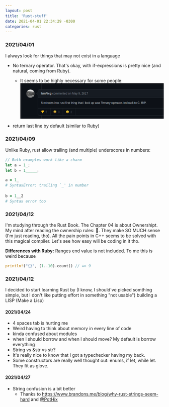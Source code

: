 ```yaml
---
layout: post
title: 'Rust-stuff'
date: 2021-04-01 22:34:29 -0300
categories: rust
---
```


### 2021/04/01

I always look for things that may not exist in a language

- No ternary operator. That's okay, with if-expressions is pretty nice (and natural, coming from Ruby).

  - It seems to be highly necessary for some people:
    <img loading="lazy" style="display: block; margin: 0 auto;" src="/assets/img/rust.png" alt="">

- return last line by default (similar to Ruby)

### 2021/04/09

Unlike Ruby, rust allow trailing (and multiple) underscores in numbers:

```rust
// Both examples work like a charm
let a = 1_;
let b = 1_____;
```

```ruby
a = 1_
# SyntaxError: trailing `_' in number

b = 1__2
# Syntax error too
```

### 2021/04/12

I'm studying through the Rust Book. The Chapter 04 is about Ownershipt. My mind after reading the
ownership rules: 🤯. They make SO MUCH sense (I'm just reading, tho). All the pain points in C++
seems to be solved with this magical compiler. Let's see how easy will be coding in it tho.

**Differences with Ruby:** Ranges end value is not included. To me this is weird because

```rust
println!("{}", (1..10).count() // => 9
```

### 2021/04/12

I decided to start learning Rust by (I know, I should've picked somthing simple, but I don't like
putting effort in something "not usable") building a LISP (Make a Lisp)

#### 2021/04/24

- 4 spaces tab is hurting me
- Weird having to think about memory in every line of code
- kinda confused about modules
- when I should borrow and when I should move? My default is borrow everything
- String vs &str vs str?
- It's really nice to know that I got a typechecker having my back.
- Some constructors are really well thought out: enums, if let, while let. They fit as glove.

#### 2021/04/27

- String confusion is a bit better
  - Thanks to https://www.brandons.me/blog/why-rust-strings-seem-hard and [@PotHix](http://github.com/pothix)